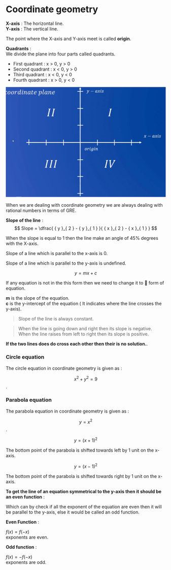 # Coordinate geometry

**X-axis** : The horizontal line.  
**Y-axis** : The vertical line.

The point where the X-axis and Y-axis meet is called **origin**.

**Quadrants** :  
We divide the plane into four parts called quadrants.

- First quadrant : x > 0, y > 0
- Second quadrant : x < 0, y > 0
- Third quadrant : x < 0, y < 0
- Fourth quadrant : x > 0, y < 0

![Quadrants](../assets/quadrants.png)

When we are dealing with coordinate geometry we are always dealing with rational numbers in terms of GRE.

**Slope of the line** :  
$$ Slope = \dfrac{ { y }_{ 2 } - { y }_{ 1 } }{ { x }_{ 2 } - { x }_{ 1 } } $$

When the slope is equal to 1 then the line make an angle of 45% degrees with the X-axis.

Slope of a line which is parallel to the x-axis is 0.

Slope of a line which is parallel to the y-axis is undefined.

$$ y = mx+c $$

If any equation is not in the this form then we need to change it to 🔼 form of equation.

**m** is the slope of the equation.  
**c** is the y-intercept of the equation ( It indicates where the line crosses the y-axis).

> Slope of the line is always constant.

> When the line is going down and right then its slope is negative.  
> When the line raises from left to right then its slope is positive.

**If the two lines does do cross each other then their is no solution.**.

### Circle equation

The circle equation in coordinate geometry is given as :

$$ { x }^{ 2 } + { y }^{ 2 } = 9$$.

### Parabola equation

The parabola equation in coordinate geometry is given as :

$$ y = { x }^{ 2 } $$.

$$ y = { \left(x+1 \right) }^{ 2 } $$

The bottom point of the parabola is shifted towards left by 1 unit on the x-axis.

$$ y = { \left(x-1 \right) }^{ 2 } $$

The bottom point of the parabola is shifted towards right by 1 unit on the x-axis.

**To get the line of an equation symmetrical to the y-axis then it should be an even function** :

Which can by check if all the exponent of the equation are even then it will be parallel to the y-axis, else it would be called an odd function.

**Even Function** :

$f(x) = f(-x)$  
exponents are even.

**Odd function** :

$f(x) = -f(-x)$  
exponents are odd.
